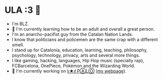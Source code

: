# ULA :3 👋

- I'm BLZ.
- 🌱 I'm currently learning how to be an adult and overall a great person.
- I'm an anarcho-pacifist guy from the Catalan Nation Lands.
- I know that politicians and policemen are the same crap with a different smell.
- I stand up for Catalonia, education, learning, teaching, philosophy, psychology, technology, privacy, arts and several more things.
- I like gaming, hacking, languages, Hip Hop music (specially rap), FCBarcelona, OnePiece, Pokémon and the Wizarding World.
- 🔭 I'm currently working on [lı★ıl PⒶLⓄ](https://github.com/mantekillah/palo) ([my webpage](https://mantekillah.github.io/palo)).
